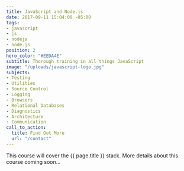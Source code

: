 ```yaml
---
title: JavaScript and Node.js
date: 2017-09-11 15:04:00 -05:00
tags:
- javascript
- js
- nodejs
- node.js
position: 2
hero_color: "#EEDA4E"
subtitle: Thorough training in all things JavaScript
image: "/uploads/javascript-logo.jpg"
subjects:
- Testing
- Utilities
- Source Control
- Logging
- Browsers
- Relational Databases
- Diagnostics
- Architecture
- Communication
call_to_action:
  title: Find Out More
  url: "/contact"
---
```


This course will cover the {{ page.title }} stack. More details about this course coming soon...